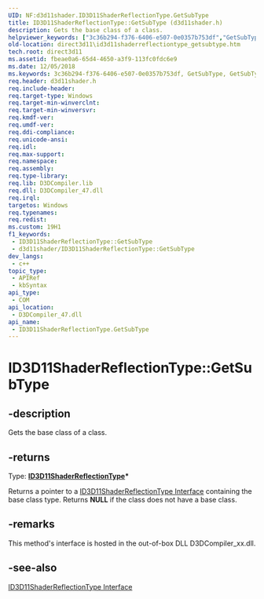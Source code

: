 ```yaml
---
UID: NF:d3d11shader.ID3D11ShaderReflectionType.GetSubType
title: ID3D11ShaderReflectionType::GetSubType (d3d11shader.h)
description: Gets the base class of a class.
helpviewer_keywords: ["3c36b294-f376-6406-e507-0e0357b753df","GetSubType","GetSubType method [Direct3D 11]","GetSubType method [Direct3D 11]","ID3D11ShaderReflectionType interface","ID3D11ShaderReflectionType interface [Direct3D 11]","GetSubType method","ID3D11ShaderReflectionType.GetSubType","ID3D11ShaderReflectionType::GetSubType","d3d11shader/ID3D11ShaderReflectionType::GetSubType","direct3d11.id3d11shaderreflectiontype_getsubtype"]
old-location: direct3d11\id3d11shaderreflectiontype_getsubtype.htm
tech.root: direct3d11
ms.assetid: fbeae0a6-65d4-4650-a3f9-113fc0fdc6e9
ms.date: 12/05/2018
ms.keywords: 3c36b294-f376-6406-e507-0e0357b753df, GetSubType, GetSubType method [Direct3D 11], GetSubType method [Direct3D 11],ID3D11ShaderReflectionType interface, ID3D11ShaderReflectionType interface [Direct3D 11],GetSubType method, ID3D11ShaderReflectionType.GetSubType, ID3D11ShaderReflectionType::GetSubType, d3d11shader/ID3D11ShaderReflectionType::GetSubType, direct3d11.id3d11shaderreflectiontype_getsubtype
req.header: d3d11shader.h
req.include-header: 
req.target-type: Windows
req.target-min-winverclnt: 
req.target-min-winversvr: 
req.kmdf-ver: 
req.umdf-ver: 
req.ddi-compliance: 
req.unicode-ansi: 
req.idl: 
req.max-support: 
req.namespace: 
req.assembly: 
req.type-library: 
req.lib: D3DCompiler.lib
req.dll: D3DCompiler_47.dll
req.irql: 
targetos: Windows
req.typenames: 
req.redist: 
ms.custom: 19H1
f1_keywords:
 - ID3D11ShaderReflectionType::GetSubType
 - d3d11shader/ID3D11ShaderReflectionType::GetSubType
dev_langs:
 - c++
topic_type:
 - APIRef
 - kbSyntax
api_type:
 - COM
api_location:
 - D3DCompiler_47.dll
api_name:
 - ID3D11ShaderReflectionType.GetSubType
---
```


# ID3D11ShaderReflectionType::GetSubType


## -description

Gets the base class of a class.



## -returns

Type: <b><a href="/windows/desktop/api/d3d11shader/nn-d3d11shader-id3d11shaderreflectiontype">ID3D11ShaderReflectionType</a>*</b>

Returns a pointer to a <a href="/windows/desktop/api/d3d11shader/nn-d3d11shader-id3d11shaderreflectiontype">ID3D11ShaderReflectionType Interface</a> containing the base class type.  Returns <b>NULL</b> if the class does not have a base class.

## -remarks

This method's interface is hosted in the out-of-box DLL D3DCompiler_xx.dll.

## -see-also

<a href="/windows/desktop/api/d3d11shader/nn-d3d11shader-id3d11shaderreflectiontype">ID3D11ShaderReflectionType Interface</a>
